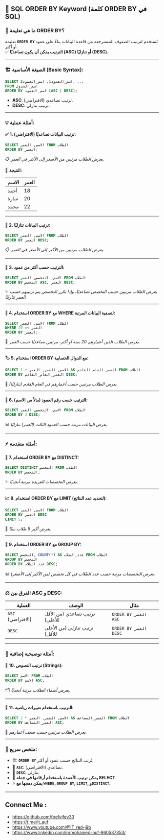 ## 🔄 **SQL ORDER BY Keyword (كلمة ORDER BY في SQL)**

### 🎯 **ما هي تعليمة ORDER BY؟**

تعليمة **`ORDER BY`** تُستخدم لترتيب الصفوف المسترجعة من قاعدة البيانات بناءً على عمود أو أكثر.  
✅ **الترتيب يمكن أن يكون تصاعديًا (ASC) أو تنازليًا (DESC).**

---

### 🏗️ **الصيغة الأساسية (Basic Syntax):**

```sql
SELECT اسم_العمود1, اسم_العمود2, ...
FROM اسم_الجدول
ORDER BY اسم_العمود [ASC | DESC];
```

- **ASC**: ترتيب تصاعدي (الافتراضي).
- **DESC**: ترتيب تنازلي.

---

### 💡 **أمثلة عملية:**

#### ✅ **1. ترتيب البيانات تصاعديًا (الافتراضي):**

```sql
SELECT الاسم, العمر FROM الطلاب
ORDER BY العمر;
```

📋 _يعرض الطلاب مرتبين من الأصغر إلى الأكبر في العمر._

📝 **النتيجة:**

|الاسم|العمر|
|---|---|
|أحمد|18|
|سارة|20|
|محمد|22|

---

#### 🔽 **2. ترتيب البيانات تنازليًا:**

```sql
SELECT الاسم, العمر FROM الطلاب
ORDER BY العمر DESC;
```

📋 _يعرض الطلاب مرتبين من الأكبر إلى الأصغر في العمر._

---

#### 🔢 **3. الترتيب حسب أكثر من عمود:**

```sql
SELECT الاسم, التخصص, العمر FROM الطلاب
ORDER BY التخصص ASC, العمر DESC;
```

✨ _يعرض الطلاب مرتبين حسب التخصص تصاعديًا، وإذا تكرر التخصص يتم ترتيبهم حسب العمر تنازليًا._

---

#### 🔄 **4. استخدام ORDER BY مع WHERE لتصفية البيانات المرتبة:**

```sql
SELECT الاسم, العمر FROM الطلاب
WHERE العمر >= 20
ORDER BY العمر;
```

🎯 _يعرض الطلاب الذين أعمارهم 20 سنة أو أكثر، مرتبين تصاعديًا حسب العمر._

---

#### 🏷️ **5. استخدام ORDER BY مع الدوال الحسابية:**

```sql
SELECT الاسم, العمر, العمر + 1 AS العمر_العام_القادم FROM الطلاب
ORDER BY العمر_العام_القادم DESC;
```

🧮 _يعرض الطلاب مرتبين حسب أعمارهم في العام القادم (تنازليًا)._

---

#### 🔢 **6. الترتيب حسب رقم العمود (بدلاً من الاسم):**

```sql
SELECT الاسم, التخصص, العمر FROM الطلاب
ORDER BY 3 DESC;
```

📊 _يعرض البيانات مرتبة حسب العمود الثالث (العمر) تنازليًا._

---

### ⚡ **أمثلة متقدمة:**

#### 🔄 **7. استخدام ORDER BY مع DISTINCT:**

```sql
SELECT DISTINCT التخصص FROM الطلاب
ORDER BY التخصص;
```

✨ _يعرض التخصصات الفريدة مرتبة أبجديًا._

---

#### 📈 **8. استخدام ORDER BY مع LIMIT (لتحديد عدد النتائج):**

```sql
SELECT الاسم, العمر FROM الطلاب
ORDER BY العمر DESC
LIMIT 5;
```

🏃 _يعرض أكبر 5 طلاب سنًا._

---

#### 🏃 **9. استخدام ORDER BY مع GROUP BY:**

```sql
SELECT التخصص, COUNT(*) AS عدد_الطلاب FROM الطلاب
GROUP BY التخصص
ORDER BY عدد_الطلاب DESC;
```

📊 _يعرض التخصصات مرتبة حسب عدد الطلاب في كل تخصص (من الأكبر إلى الأصغر)._

---

### ⚖️ **الفرق بين ASC و DESC:**

|**العملية**|**الوصف**|**مثال**|
|---|---|---|
|`ASC` (الافتراضي)|ترتيب تصاعدي (من الأقل للأعلى)|`ORDER BY العمر ASC`|
|`DESC`|ترتيب تنازلي (من الأعلى للأقل)|`ORDER BY العمر DESC`|

---

### 🌟 **أمثلة توضيحية إضافية:**

#### 📝 **10. ترتيب النصوص (Strings):**

```sql
SELECT الاسم FROM الطلاب
ORDER BY الاسم ASC;
```

🗂️ _يعرض أسماء الطلاب مرتبة أبجديًا._

---

#### 🧮 **11. الترتيب باستخدام تعبيرات رياضية:**

```sql
SELECT الاسم, العمر, العمر * 2 AS العمر_المضاعف FROM الطلاب
ORDER BY العمر_المضاعف ASC;
```

🧮 _يعرض الطلاب مرتبين حسب ضعف أعمارهم._

---

### 🎁 **ملخص سريع:**

- 🏗️ **`ORDER BY`** تُرتب النتائج حسب عمود أو أكثر.
- 🔼 **`ASC`**: تصاعدي (الافتراضي).
- 🔽 **`DESC`**: تنازلي.
- 🔢 **يمكن ترتيب الأعمدة باستخدام أرقامها في جملة SELECT.**
- ⚡ **يمكن دمجها مع `WHERE`, `GROUP BY`, `LIMIT`, و`DISTINCT`.**

---


## Connect Me :

- https://github.com/foefvjfev33
- https://t.me/It_auf
- https://www.youtube.com/@IT_red-j9b
- https://www.linkedin.com/in/mohamed-auf-860537353/